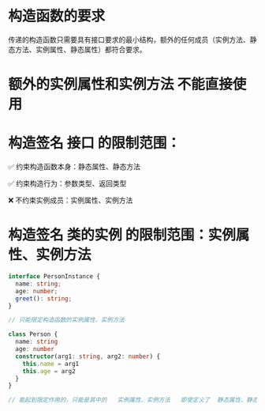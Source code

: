 # 构造函数的要求

传递的构造函数只需要具有接口要求的最小结构，额外的任何成员（实例方法、静态方法、实例属性、静态属性）都符合要求。



# 额外的实例属性和实例方法 不能直接使用



# 构造签名 接口 的限制范围：

  ✅ 约束构造函数本身：静态属性、静态方法

  ✅ 约束构造行为：参数类型、返回类型

  ❌ 不约束实例成员：实例属性、实例方法



# 构造签名 类的实例 的限制范围：实例属性、实例方法

```TypeScript
interface PersonInstance {
  name: string;
  age: number;
  greet(): string;
}

// 只能限定构造函数的实例属性、实例方法
```

```TypeScript
class Person {
  name: string
  age: number
  constructor(arg1: string, arg2: number) {
    this.name = arg1
    this.age = arg2
  }
}

// 能起到限定作用的，只能是其中的   实例属性、实例方法   即使定义了  静态属性、静态方法  也不起作用
```